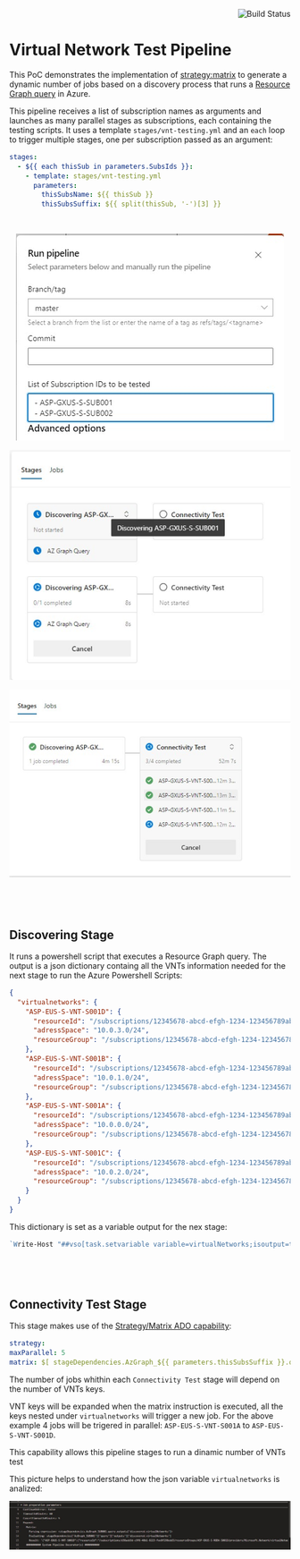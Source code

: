 <p align="right">
 <img src="https://dev.azure.com/odisor/PoCs/_apis/build/status%2Fazure-virtual-networks-testing-win?branchName=master" alt="Build Status" />
</p>

#
# Virtual Network Test Pipeline

This PoC demonstrates the implementation of [strategy:matrix](https://learn.microsoft.com/en-us/azure/devops/pipelines/yaml-schema/jobs-job-strategy?view=azure-pipelines#strategy-matrix-maxparallel) to generate a dynamic number of jobs based on a discovery process that runs a [Resource Graph query](https://learn.microsoft.com/en-us/azure/governance/resource-graph) in Azure.

This pipeline receives a list of subscription names as arguments and launches as many parallel stages as subscriptions, each containing the testing scripts. It uses a template `stages/vnt-testing.yml` and an `each` loop to trigger multiple stages, one per subscription passed as an argument:

```yaml
stages:
  - ${{ each thisSub in parameters.SubsIds }}:
    - template: stages/vnt-testing.yml
      parameters:
        thisSubsName: ${{ thisSub }}
        thisSubsSuffix: ${{ split(thisSub, '-')[3] }}
```

<br>
<p align="center">
    <img src="img/pipeline_run.jpg" alt="pipeline" />
<p align="center">
    <img src="img/stages.jpg" alt="stages" /> 
</p>
<p align="center">
    <img src="img/jobs.jpg" alt="jobs" />
</p>

<br></br>
# 
## Discovering Stage

It runs a powershell script that executes a Resource Graph query.
The output is a json dictionary containg all the VNTs information needed for the next stage to run the Azure Powershell Scripts:

```json
{
  "virtualnetworks": {
    "ASP-EUS-S-VNT-S001D": {
      "resourceId": "/subscriptions/12345678-abcd-efgh-1234-123456789abc/resourceGroups/ASP-EUS-S-RGBA-S001D/providers/Microsoft.Network/virtualNetworks/ASP-EUS-S-VNT-S001D",
      "adressSpace": "10.0.3.0/24",
      "resourceGroup": "/subscriptions/12345678-abcd-efgh-1234-123456789abc/resourceGroups/ASP-EUS-S-RGBA-S001D"
    },
    "ASP-EUS-S-VNT-S001B": {
      "resourceId": "/subscriptions/12345678-abcd-efgh-1234-123456789abc/resourceGroups/ASP-EUS-S-RGBA-S001B/providers/Microsoft.Network/virtualNetworks/ASP-EUS-S-VNT-S001B",
      "adressSpace": "10.0.1.0/24",
      "resourceGroup": "/subscriptions/12345678-abcd-efgh-1234-123456789abc/resourceGroups/ASP-EUS-S-RGBA-S001B"
    },
    "ASP-EUS-S-VNT-S001A": {
      "resourceId": "/subscriptions/12345678-abcd-efgh-1234-123456789abc/resourceGroups/ASP-EUS-S-RGBA-S001A/providers/Microsoft.Network/virtualNetworks/ASP-EUS-S-VNT-S001A",
      "adressSpace": "10.0.0.0/24",
      "resourceGroup": "/subscriptions/12345678-abcd-efgh-1234-123456789abc/resourceGroups/ASP-EUS-S-RGBA-S001A"
    },
    "ASP-EUS-S-VNT-S001C": {
      "resourceId": "/subscriptions/12345678-abcd-efgh-1234-123456789abc/resourceGroups/ASP-EUS-S-RGBA-S001C/providers/Microsoft.Network/virtualNetworks/ASP-EUS-S-VNT-S001C",
      "adressSpace": "10.0.2.0/24",
      "resourceGroup": "/subscriptions/12345678-abcd-efgh-1234-123456789abc/resourceGroups/ASP-EUS-S-RGBA-S001C"
    }
  }
}
```

This dictionary is set as a variable output for the nex stage:
```powershell
`Write-Host "##vso[task.setvariable variable=virtualNetworks;isoutput=true]$virtualNetworks"`
```

<br></br>
# 
## Connectivity Test Stage

This stage makes use of the [Strategy/Matrix ADO capability](https://learn.microsoft.com/en-us/azure/devops/pipelines/yaml-schema/jobs-job-strategy?view=azure-pipelines):

```yml
strategy:
maxParallel: 5
matrix: $[ stageDependencies.AzGraph_${{ parameters.thisSubsSuffix }}.query.outputs['discovered.virtualNetworks'] ]
```

The number of jobs whithin each `Connectivity Test` stage will depend on the number of VNTs keys.

VNT keys will be expanded when the matrix instruction is executed, all the keys nested under `virtualnetworks` will trigger a new job.
For the above example 4 jobs will be trigered in parallel: `ASP-EUS-S-VNT-S001A` to `ASP-EUS-S-VNT-S001D`.

This capability allows this pipeline stages to run a dinamic number of VNTs test


This picture helps to understand how the json variable `virtualnetworks` is analized:

![matrix](/img/matrix.jpg)



